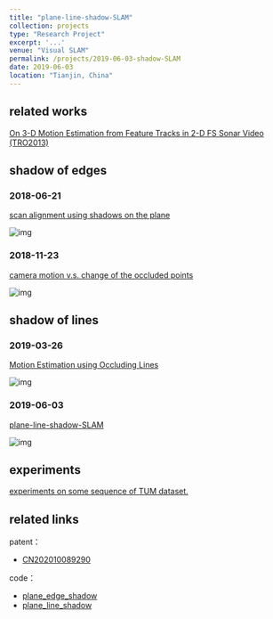 ```yaml
---
title: "plane-line-shadow-SLAM"
collection: projects
type: "Research Project"
excerpt: '...'
venue: "Visual SLAM"
permalink: /projects/2019-06-03-shadow-SLAM
date: 2019-06-03
location: "Tianjin, China"
---
```


<!--plane-line-shadow-SLAM-->

## related works

<a href="http://sunqinxuan.github.io/files/projects-2019-06-03-related-work.pdf">On 3-D Motion Estimation from Feature Tracks in 2-D FS Sonar Video (TRO2013)</a>

## shadow of edges

### 2018-06-21

<a href="http://sunqinxuan.github.io/files/projects-2019-06-03-edge-shadow-1.pdf">scan alignment using shadows on the plane</a>

![img](https://sunqinxuan.github.io/images/projects-2019-06-03-img1.png)

### 2018-11-23

<a href="http://sunqinxuan.github.io/files/projects-2019-06-03-edge-shadow-2.pdf">camera motion v.s. change of the occluded points</a>

![img](https://sunqinxuan.github.io/images/projects-2019-06-03-img2.png)

## shadow of lines

### 2019-03-26

<a href="http://sunqinxuan.github.io/files/projects-2019-06-03-line-shadow-1.pdf">Motion Estimation using Occluding Lines</a>

![img](https://sunqinxuan.github.io/images/projects-2019-06-03-img3.png)

### 2019-06-03

<a href="http://sunqinxuan.github.io/files/projects-2019-06-03-line-shadow-2.pdf">plane-line-shadow-SLAM</a>

![img](https://sunqinxuan.github.io/images/projects-2019-06-03-img4.png)

## experiments

<a href="http://sunqinxuan.github.io/files/projects-2019-06-03-expr.pdf">experiments on some sequence of TUM dataset.</a>

## related links

patent：
- [CN202010089290](http://sunqinxuan.github.io/files/publications-2020-06-12-patent-CN202010089290.pdf)

code：
- [plane_edge_shadow](https://github.com/sunqinxuan/plane_edge_shadow)
- [plane_line_shadow](https://github.com/sunqinxuan/plane_line_shadow)